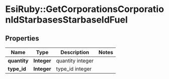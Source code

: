 # EsiRuby::GetCorporationsCorporationIdStarbasesStarbaseIdFuel

## Properties
Name | Type | Description | Notes
------------ | ------------- | ------------- | -------------
**quantity** | **Integer** | quantity integer | 
**type_id** | **Integer** | type_id integer | 


